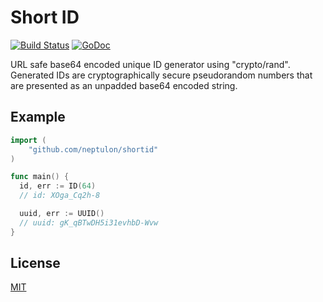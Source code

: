 # Short ID

[![Build Status](https://travis-ci.org/neptulon/shortid.svg?branch=master)](https://travis-ci.org/neptulon/shortid)
[![GoDoc](https://godoc.org/github.com/neptulon/shortid?status.svg)](https://godoc.org/github.com/neptulon/shortid)

URL safe base64 encoded unique ID generator using "crypto/rand". Generated IDs are cryptographically secure pseudorandom numbers that are presented as an unpadded base64 encoded string.

## Example

```go
import (
	"github.com/neptulon/shortid"
)

func main() {
  id, err := ID(64)
  // id: XOga_Cq2h-8

  uuid, err := UUID()
  // uuid: gK_qBTwDH5i31evhbD-Wvw
}
```

## License

[MIT](LICENSE)
